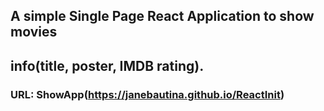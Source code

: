 ## A simple Single Page React Application to show movies
## info(title, poster, IMDB rating).
### URL: ShowApp(https://janebautina.github.io/ReactInit)
